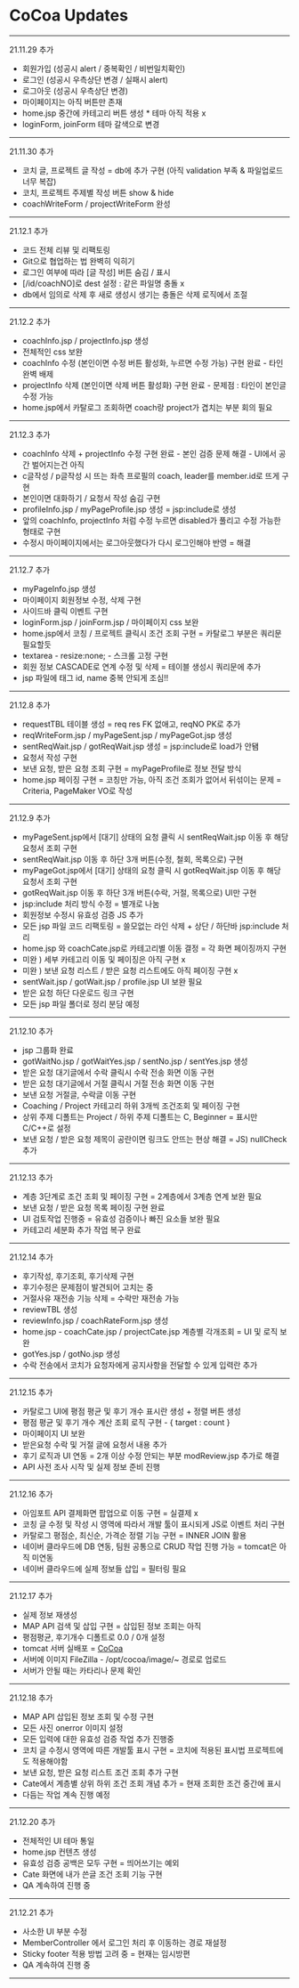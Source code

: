 # CoCoa Updates

****

21.11.29 추가

* 회원가입 (성공시 alert / 중복확인 / 비번일치확인)
* 로그인 (성공시 우측상단 변경 / 실패시 alert)
* 로그아웃 (성공시 우측상단 변경)
* 마이페이지는 아직 버튼만 존재
* home.jsp 중간에 카테고리 버튼 생성 * 테마 아직 적용 x
* loginForm, joinForm 테마 갈색으로 변경

***

21.11.30 추가

* 코치 글, 프로젝트 글 작성 = db에 추가 구현
(아직 validation 부족 & 파일업로드 너무 복잡)
* 코치, 프로젝트 주제별 작성 버튼 show & hide
* coachWriteForm / projectWriteForm 완성

***

21.12.1 추가

* 코드 전체 리뷰 및 리팩토링
* Git으로 협업하는 법 완벽히 익히기
* 로그인 여부에 따라 [글 작성] 버튼 숨김 / 표시
* [/id/coachNO]로 dest 설정 : 같은 파일명 충돌 x
* db에서 임의로 삭제 후 새로 생성시 생기는 충돌은 삭제 로직에서 조절

***

21.12.2 추가

* coachInfo.jsp / projectInfo.jsp 생성
* 전체적인 css 보완
* coachInfo 수정 (본인이면 수정 버튼 활성화, 누르면 수정 가능) 구현 완료 - 타인 완벽 배제
* projectInfo 삭제 (본인이면 삭제 버튼 활성화) 구현 완료 - 문제점 : 타인이 본인글 수정 가능
* home.jsp에서 카탈로그 조회하면 coach랑 project가 겹치는 부분 회의 필요

***

21.12.3 추가

* coachInfo 삭제 + projectInfo 수정 구현 완료 - 본인 검증 문제 해결 - UI에서 공간 벌어지는건 아직
* c글작성 / p글작성 시 뜨는 좌측 프로필의 coach, leader를 member.id로 뜨게 구현
* 본인이면 대화하기 / 요청서 작성 숨김 구현
* profileInfo.jsp / myPageProfile.jsp 생성 = jsp:include로 생성
* 앞의 coachInfo, projectInfo 처럼 수정 누르면 disabled가 풀리고 수정 가능한 형태로 구현
* 수정시 마이페이지에서는 로그아웃했다가 다시 로그인해야 반영 = 해결

***

21.12.7 추가

* myPageInfo.jsp 생성
* 마이페이지 회원정보 수정, 삭제 구현
* 사이드바 클릭 이벤트 구현
* loginForm.jsp / joinForm.jsp / 마이페이지 css 보완
* home.jsp에서 코칭 / 프로젝트 클릭시 조건 조회 구현 = 카탈로그 부분은 쿼리문 필요할듯
* textarea - resize:none; - 스크롤 고정 구현
* 회원 정보 CASCADE로 연계 수정 및 삭제 = 테이블 생성시 쿼리문에 추가
* jsp 파일에 태그 id, name 중복 안되게 조심!!

***

21.12.8 추가

* requestTBL 테이블 생성 = req res FK 없애고, reqNO PK로 추가
* reqWriteForm.jsp / myPageSent.jsp / myPageGot.jsp 생성
* sentReqWait.jsp / gotReqWait.jsp 생성 = jsp:include로 load가 안됌
* 요청서 작성 구현
* 보낸 요청, 받은 요청 조회 구현 = myPageProfile로 정보 전달 방식
* home.jsp 페이징 구현 = 코칭만 가능, 아직 조건 조회가 없어서 뒤섞이는 문제 = Criteria, PageMaker VO로 작성

***

21.12.9 추가

* myPageSent.jsp에서 [대기] 상태의 요청 클릭 시 sentReqWait.jsp 이동 후 해당 요청서 조회 구현
* sentReqWait.jsp 이동 후 하단 3개 버튼(수정, 철회, 목록으로) 구현
* myPageGot.jsp에서 [대기] 상태의 요청 클릭 시 gotReqWait.jsp 이동 후 해당 요청서 조회 구현
* gotReqWait.jsp 이동 후 하단 3개 버튼(수락, 거절, 목록으로) UI만 구현
* jsp:include 처리 방식 수정 = 별개로 나눔
* 회원정보 수정시 유효성 검증 JS 추가
* 모든 jsp 파일 코드 리팩토링 = 쓸모없는 라인 삭제 + 상단 / 하단바 jsp:include 처리
* home.jsp 와 coachCate.jsp로 카테고리별 이동 결정 = 각 화면 페이징까지 구현
* 미완 ) 세부 카테고리 이동 및 페이징은 아직 구현 x
* 미완 ) 보낸 요청 리스트 / 받은 요청 리스트에도 아직 페이징 구현 x
* sentWait.jsp / gotWait.jsp / profile.jsp UI 보완 필요
* 받은 요청 하단 다운로드 링크 구현
* 모든 jsp 파일 폴더로 정리 분담 예정

***

21.12.10 추가

* jsp 그룹화 완료
* gotWaitNo.jsp / gotWaitYes.jsp / sentNo.jsp / sentYes.jsp 생성
* 받은 요청 대기글에서 수락 클릭시 수락 전송 화면 이동 구현
* 받은 요청 대기글에서 거절 클릭시 거절 전송 화면 이동 구현
* 보낸 요청 거절글, 수락글 이동 구현
* Coaching / Project 카테고리 하위 3개씩 조건조회 및 페이징 구현
* 상위 주제 디폴트는 Project / 하위 주제 디폴트는 C, Beginner = 표시만 C/C++로 설정
* 보낸 요청 / 받은 요청 제목이 공란이면 링크도 안뜨는 현상 해결 = JS) nullCheck 추가

***

21.12.13 추가

* 계층 3단계로 조건 조회 및 페이징 구현 = 2계층에서 3계층 연계 보완 필요
* 보낸 요청 / 받은 요청 목록 페이징 구현 완료
* UI 검토작업 진행중 = 유효성 검증이나 빠진 요소들 보완 필요
* 카테고리 세분화 추가 작업 복구 완료

***

21.12.14 추가

* 후기작성, 후기조회, 후기삭제 구현
* 후기수정은 문제점이 발견되어 고치는 중
* 거절사유 재전송 기능 삭제 = 수락만 재전송 가능
* reviewTBL 생성
* reviewInfo.jsp / coachRateForm.jsp 생성
* home.jsp - coachCate.jsp / projectCate.jsp 계층별 각개조회 = UI 및 로직 보완
* gotYes.jsp / gotNo.jsp 생성
* 수락 전송에서 코치가 요청자에게 공지사항을 전달할 수 있게 입력란 추가

***

21.12.15 추가

* 카탈로그 UI에 평점 평균 및 후기 개수 표시란 생성 + 정렬 버튼 생성
* 평점 평균 및 후기 개수 계산 조회 로직 구현 - { target : count }
* 마이페이지 UI 보완
* 받은요청 수락 및 거절 글에 요청서 내용 추가
* 후기 로직과 UI 연동 = 2개 이상 수정 안되는 부분 modReview.jsp 추가로 해결
* API 사전 조사 시작 및 실제 정보 준비 진행

***

21.12.16 추가

* 아임포트 API 결제화면 팝업으로 이동 구현 = 실결제 x
* 코칭 글 수정 및 작성 시 영역에 따라서 개발 툴이 표시되게 JS로 이벤트 처리 구현
* 카탈로그 평점순, 최신순, 가격순 정렬 기능 구현 = INNER JOIN 활용
* 네이버 클라우드에 DB 연동, 팀원 공통으로 CRUD 작업 진행 가능 = tomcat은 아직 미연동
* 네이버 클라우드에 실제 정보들 삽입 = 필터링 필요

***

21.12.17 추가

* 실제 정보 재생성
* MAP API 검색 및 삽입 구현 = 삽입된 정보 조회는 아직
* 평점평균, 후기개수 디폴트로 0.0 / 0개 설정
* tomcat 서버 실배포 = [CoCoa](http://49.50.173.116:8080/cocoa/)
* 서버에 이미지 FileZilla - /opt/cocoa/image/~ 경로로 업로드
* 서버가 안될 때는 카타리나 문제 확인

***

21.12.18 추가

* MAP API 삽입된 정보 조회 및 수정 구현 
* 모든 사진 onerror 이미지 설정
* 모든 입력에 대한 유효성 검증 작업 추가 진행중
* 코치 글 수정시 영역에 따른 개발툴 표시 구현 = 코치에 적용된 표시법 프로젝트에도 적용해야함
* 보낸 요청, 받은 요청 리스트 조건 조회 추가 구현
* Cate에서 계층별 상위 하위 조건 조회 개념 추가 = 현재 조회한 조건 중간에 표시
* 다듬는 작업 계속 진행 예정

***

21.12.20 추가

* 전체적인 UI 테마 통일
* home.jsp 컨텐츠 생성
* 유효성 검증 공백은 모두 구현 = 띄어쓰기는 예외
* Cate 화면에 내가 쓴글 조건 조회 기능 구현
* QA 계속하여 진행 중

***

21.12.21 추가

* 사소한 UI 부분 수정
* MemberController 에서 로그인 처리 후 이동하는 경로 재설정
* Sticky footer 적용 방법 고려 중 = 현재는 임시방편
* QA 계속하여 진행 중

***

